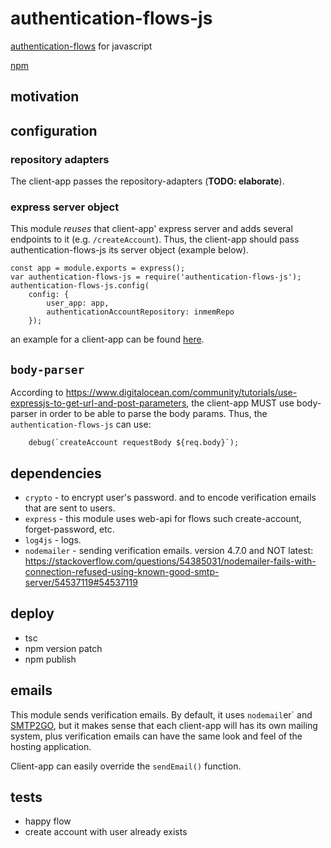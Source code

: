 # authentication-flows-js

[authentication-flows](https://github.com/OhadR/authentication-flows) for javascript

[npm](https://www.npmjs.com/package/authentication-flows-js)

## motivation
 
## configuration

### repository adapters

The client-app passes the repository-adapters (**TODO: elaborate**).  

### express server object

This module *reuses* that client-app' express server and adds several endpoints to it (e.g. `/createAccount`).
Thus, the client-app should pass authentication-flows-js its server object (example below).


    const app = module.exports = express();
    var authentication-flows-js = require('authentication-flows-js');
    authentication-flows-js.config(
        config: {
            user_app: app, 
            authenticationAccountRepository: inmemRepo
        });

an example for a client-app can be found [here](https://github.com/OhadR/authentication-flows-js-app).

## `body-parser`

According to https://www.digitalocean.com/community/tutorials/use-expressjs-to-get-url-and-post-parameters, the client-app
MUST use body-parser in order to be able to parse the body params.
Thus, the `authentication-flows-js` can use:

        debug(`createAccount requestBody ${req.body}`);


## dependencies

* `crypto` - to encrypt user's password. and to encode verification emails that are sent to users.
* `express` - this module uses web-api for flows such create-account, forget-password, etc.
* `log4js` - logs.
* `nodemailer` - sending verification emails. version 4.7.0 and NOT latest: https://stackoverflow.com/questions/54385031/nodemailer-fails-with-connection-refused-using-known-good-smtp-server/54537119#54537119


## deploy 
* tsc
* npm version patch
* npm publish

## emails

This module sends verification emails. By default, it uses `nodemail`er` and [SMTP2GO](https://www.smtp2go.com/),
but it makes sense that each client-app will has its own mailing system, plus verification emails
can have the same look and feel of the hosting application.

Client-app can easily override the `sendEmail()` function.

## tests

* happy flow
* create account with user already exists